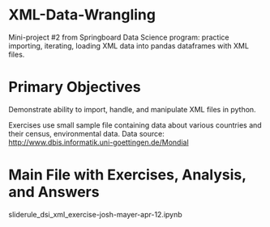 # XML-Data-Wrangling
Mini-project #2 from Springboard Data Science program: practice importing, iterating, loading XML data into pandas dataframes with XML files. 

# Primary Objectives
Demonstrate ability to import, handle, and manipulate XML files in python.

Exercises use small sample file containing data about various countries and their census, environmental data. Data source: http://www.dbis.informatik.uni-goettingen.de/Mondial

# Main File with Exercises, Analysis, and Answers
sliderule_dsi_xml_exercise-josh-mayer-apr-12.ipynb
